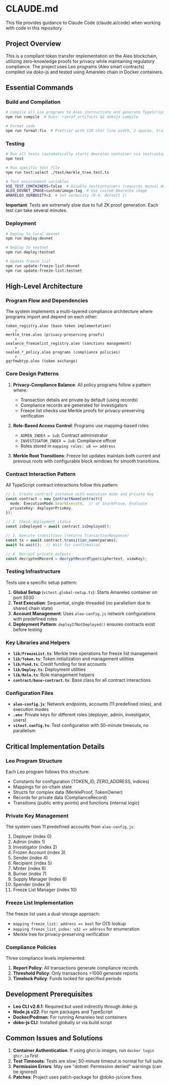 # CLAUDE.md

This file provides guidance to Claude Code (claude.ai/code) when working with code in this repository.

## Project Overview

This is a compliant token transfer implementation on the Aleo blockchain, utilizing zero-knowledge proofs for privacy while maintaining regulatory compliance. The project uses Leo programs (Aleo smart contracts) compiled via doko-js and tested using Amareleo chain in Docker containers.

## Essential Commands

### Build and Compilation
```bash
# Compile all Leo programs to Aleo instructions and generate TypeScript bindings
npm run compile  # Runs: rimraf artifacts && dokojs compile

# Format code
npm run format:fix  # Prettier with 120 char line width, 2 spaces, trailing commas
```

### Testing
```bash
# Run all tests (automatically starts Amareleo container via testcontainers)
npm test

# Run specific test file
npm run test:select ./test/merkle_tree.test.ts

# Test environment variables
USE_TEST_CONTAINERS=false  # Disable testcontainers (requires manual Amareleo)
ALEO_DEVNET_IMAGE=custom/image:tag  # Use custom Amareleo image
AMARELEO_VERBOSITY=2  # Set verbosity (0-4, default 1)
```

**Important**: Tests are extremely slow due to full ZK proof generation. Each test can take several minutes.

### Deployment
```bash
# Deploy to local devnet
npm run deploy:devnet

# Deploy to testnet
npm run deploy:testnet

# Update freeze list
npm run update-freeze-list:devnet
npm run update-freeze-list:testnet
```

## High-Level Architecture

### Program Flow and Dependencies

The system implements a multi-layered compliance architecture where programs import and depend on each other:

```
token_registry.aleo (base token implementation)
    ↑
merkle_tree.aleo (privacy-preserving proofs)
    ↑
sealance_freezelist_registry.aleo (sanctions management)
    ↑
sealed_*_policy.aleo programs (compliance policies)
    ↑
gqrfmwbtyp.aleo (token exchange)
```

### Core Design Patterns

1. **Privacy-Compliance Balance**: All policy programs follow a pattern where:
   - Transaction details are private by default (using records)
   - Compliance records are generated for investigators
   - Freeze list checks use Merkle proofs for privacy-preserving verification

2. **Role-Based Access Control**: Programs use mapping-based roles:
   - `ADMIN_INDEX = 1u8`: Contract administrator
   - `INVESTIGATOR_INDEX = 2u8`: Compliance officer
   - Roles stored in `mapping roles: u8 => address`

3. **Merkle Root Transitions**: Freeze list updates maintain both current and previous roots with configurable block windows for smooth transitions.

### Contract Interaction Pattern

All TypeScript contract interactions follow this pattern:

```typescript
// 1. Create contract instance with execution mode and private key
const contract = new ContractNameContract({
  mode: ExecutionMode.SnarkExecute,  // or SnarkProve, Evaluate
  privateKey: deployerPrivKey,
});

// 2. Check deployment status
const isDeployed = await contract.isDeployed();

// 3. Execute transitions (returns TransactionResponse)
const tx = await contract.transition_name(params);
await tx.wait();  // Wait for confirmation

// 4. Decrypt private outputs
const decryptedRecord = decryptRecordType(ciphertext, viewKey);
```

### Testing Infrastructure

Tests use a specific setup pattern:
1. **Global Setup** (`vitest.global-setup.ts`): Starts Amareleo container on port 3030
2. **Test Execution**: Sequential, single-threaded (no parallelism due to shared chain state)
3. **Account Management**: Uses `aleo-config.js` network configurations with predefined roles
4. **Deployment Pattern**: `deployIfNotDeployed()` ensures contracts exist before testing

### Key Libraries and Helpers

- **`lib/FreezeList.ts`**: Merkle tree operations for freeze list management
- **`lib/Token.ts`**: Token initialization and management utilities
- **`lib/Fund.ts`**: Credit funding for test accounts
- **`lib/Deploy.ts`**: Deployment utilities
- **`lib/Role.ts`**: Role management helpers
- **`contract/base-contract.ts`**: Base class for all contract interactions

### Configuration Files

- **`aleo-config.js`**: Network endpoints, accounts (11 predefined roles), and execution modes
- **`.env`**: Private keys for different roles (deployer, admin, investigator, users)
- **`vitest.config.ts`**: Test configuration with 50-minute timeouts, no parallelism

## Critical Implementation Details

### Leo Program Structure

Each Leo program follows this structure:
- Constants for configuration (TOKEN_ID, ZERO_ADDRESS, indices)
- Mappings for on-chain state
- Structs for complex data (MerkleProof, TokenOwner)
- Records for private data (ComplianceRecord)
- Transitions (public entry points) and functions (internal logic)

### Private Key Management

The system uses 11 predefined accounts from `aleo-config.js`:
1. Deployer (index 0)
2. Admin (index 1)
3. Investigator (index 2)
4. Frozen Account (index 3)
5. Sender (index 4)
6. Recipient (index 5)
7. Minter (index 6)
8. Burner (index 7)
9. Supply Manager (index 8)
10. Spender (index 9)
11. Freeze List Manager (index 10)

### Freeze List Implementation

The freeze list uses a dual-storage approach:
- `mapping freeze_list: address => bool` for O(1) lookup
- `mapping freeze_list_index: u32 => address` for enumeration
- Merkle tree for privacy-preserving verification

### Compliance Policies

Three compliance levels implemented:
1. **Report Policy**: All transactions generate compliance records
2. **Threshold Policy**: Only transactions >1000 generate reports
3. **Timelock Policy**: Funds locked for specified periods

## Development Prerequisites

- **Leo CLI v2.6.1**: Required but used indirectly through doko-js
- **Node.js v22**: For npm packages and TypeScript
- **Docker/Podman**: For running Amareleo test containers
- **doko-js CLI**: Installed globally or via build script

## Common Issues and Solutions

1. **Container Authentication**: If using ghcr.io images, run `docker login ghcr.io` first
2. **Test Timeouts**: Tests are slow; 50-minute timeout is normal for full suite
3. **Permission Errors**: May see "dotnet: Permission denied" warnings (can be ignored)
4. **Patches**: Project uses patch-package for @doko-js/core fixes